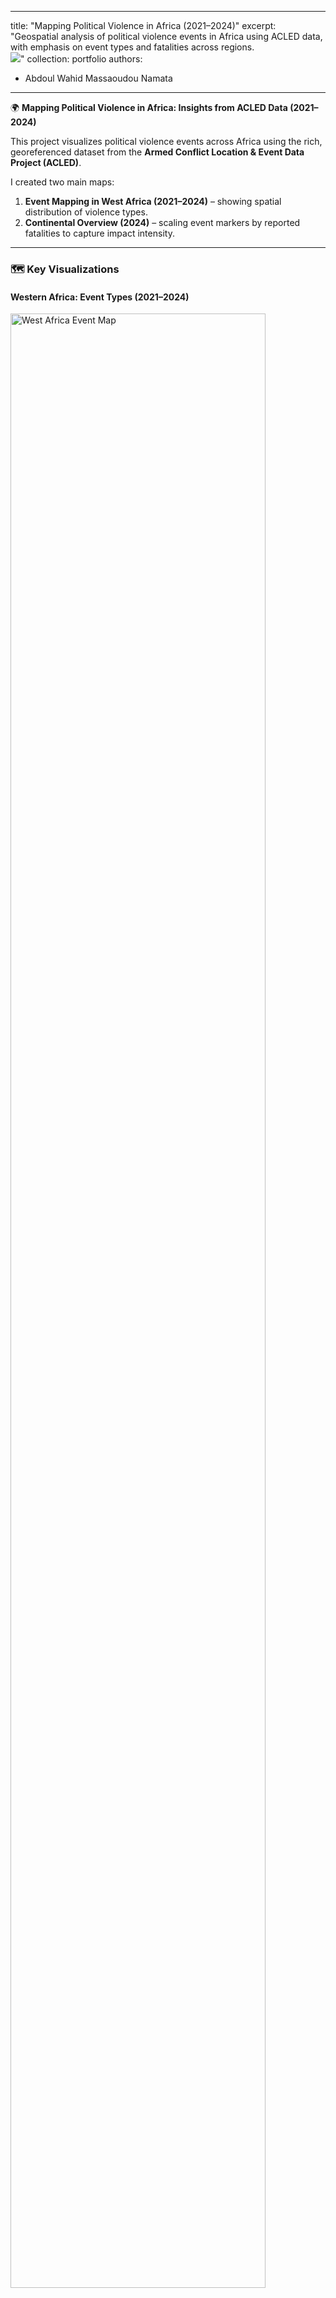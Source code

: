 
---
title: "Mapping Political Violence in Africa (2021–2024)"
excerpt: "Geospatial analysis of political violence events in Africa using ACLED data, with emphasis on event types and fatalities across regions.<br/><img src='https://aw0007.github.io/images/passec/Western_Africa_Events_Map.png'>"
collection: portfolio
authors:
  - Abdoul Wahid Massaoudou Namata
---

🌍 **Mapping Political Violence in Africa: Insights from ACLED Data (2021–2024)**

This project visualizes political violence events across Africa using the rich, georeferenced dataset from the **Armed Conflict Location & Event Data Project (ACLED)**.

I created two main maps:
1. **Event Mapping in West Africa (2021–2024)** – showing spatial distribution of violence types.
2. **Continental Overview (2024)** – scaling event markers by reported fatalities to capture impact intensity.

---

### 🗺️ Key Visualizations

#### Western Africa: Event Types (2021–2024)
<img src='https://aw0007.github.io/images/passec/Western_Africa_Events_Map.png' style='width:90%;' alt='West Africa Event Map' />

#### Africa (2024): Event Types Scaled by Fatalities
<img src='https://aw0007.github.io/images/passec/event_types_africa_fatalities_scale_2024.png' style='width:90%;' alt='Africa Event Map Scaled by Fatalities' />

---

### 📌 What These Maps Show

- **Types of Events**: Battles, explosions/remote violence, protests, riots, strategic developments, and violence against civilians.
- **Fatalities Scale**: Bubble size indicates number of fatalities, from 10 to 200+.
- **Hotspots**: Spatial clustering highlights regions with recurring conflict and violence, notably in the Sahel, Nigeria, Ethiopia, and Sudan.

---

### 🧰 Tools Used

- `Python`
- Libraries: `GeoPandas`, `Matplotlib`, `Pandas`

---

### 🔍 Why It Matters

Understanding the **geographic distribution** and **intensity of political violence** is vital for:
- Policy makers
- Humanitarian agencies
- Conflict resolution researchers

These maps offer accessible visual summaries that can support risk assessments, strategic planning, and real-time monitoring.

---

### 💬 Open to Discussion

I'd love to hear your **feedback** or **collaboration ideas**!  
How can maps like these support better policy, humanitarian response, or conflict prevention?

---

### 📊 Tags

`#DataVisualization`, `#ConflictAnalysis`, `#Africa`, `#Geopolitics`, `#ACLED`, `#PoliticalViolence`, `#Python`, `#GIS`, `#PolicyResearch`
